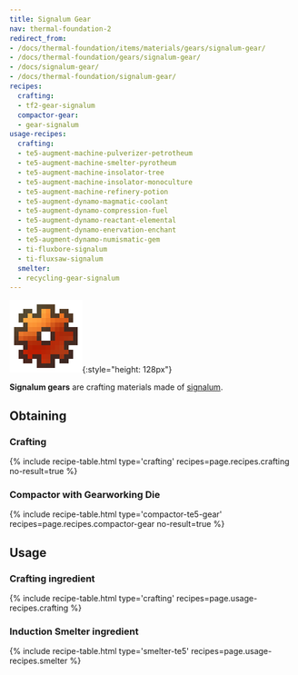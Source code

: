 ```yaml
---
title: Signalum Gear
nav: thermal-foundation-2
redirect_from:
- /docs/thermal-foundation/items/materials/gears/signalum-gear/
- /docs/thermal-foundation/gears/signalum-gear/
- /docs/signalum-gear/
- /docs/thermal-foundation/signalum-gear/
recipes:
  crafting:
  - tf2-gear-signalum
  compactor-gear:
  - gear-signalum
usage-recipes:
  crafting:
  - te5-augment-machine-pulverizer-petrotheum
  - te5-augment-machine-smelter-pyrotheum
  - te5-augment-machine-insolator-tree
  - te5-augment-machine-insolator-monoculture
  - te5-augment-machine-refinery-potion
  - te5-augment-dynamo-magmatic-coolant
  - te5-augment-dynamo-compression-fuel
  - te5-augment-dynamo-reactant-elemental
  - te5-augment-dynamo-enervation-enchant
  - te5-augment-dynamo-numismatic-gem
  - ti-fluxbore-signalum
  - ti-fluxsaw-signalum
  smelter:
  - recycling-gear-signalum
---
```


![Signalum gear](/assets/images/thermal-foundation/gear-signalum.png){:style="height: 128px"}


**Signalum gears** are crafting materials made of
[signalum](/docs/thermal-foundation-2/signalum-ingot/).


Obtaining
---------

### Crafting
{% include recipe-table.html type='crafting' recipes=page.recipes.crafting no-result=true %}

### Compactor with Gearworking Die
{% include recipe-table.html type='compactor-te5-gear' recipes=page.recipes.compactor-gear no-result=true %}


Usage
-----

### Crafting ingredient
{% include recipe-table.html type='crafting' recipes=page.usage-recipes.crafting %}

### Induction Smelter ingredient
{% include recipe-table.html type='smelter-te5' recipes=page.usage-recipes.smelter %}
